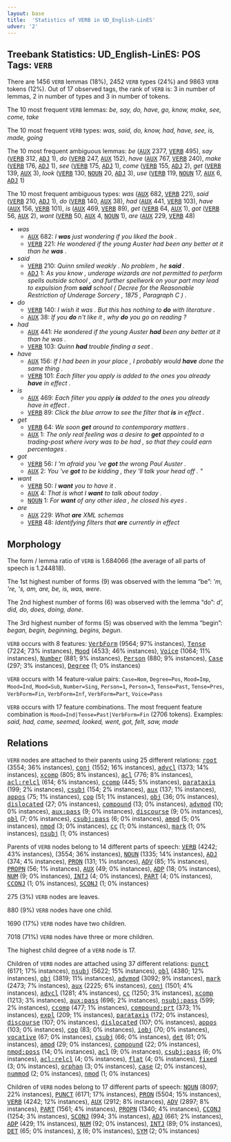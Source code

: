 ```yaml
---
layout: base
title:  'Statistics of VERB in UD_English-LinES'
udver: '2'
---
```


## Treebank Statistics: UD_English-LinES: POS Tags: `VERB`

There are 1456 `VERB` lemmas (18%), 2452 `VERB` types (24%) and 9863 `VERB` tokens (12%).
Out of 17 observed tags, the rank of `VERB` is: 3 in number of lemmas, 2 in number of types and 3 in number of tokens.

The 10 most frequent `VERB` lemmas: <em>be, say, do, have, go, know, make, see, come, take</em>

The 10 most frequent `VERB` types:  <em>was, said, do, know, had, have, see, is, made, going</em>

The 10 most frequent ambiguous lemmas: <em>be</em> (<tt><a href="en_lines-pos-AUX.html">AUX</a></tt> 2377, <tt><a href="en_lines-pos-VERB.html">VERB</a></tt> 495), <em>say</em> (<tt><a href="en_lines-pos-VERB.html">VERB</a></tt> 312, <tt><a href="en_lines-pos-ADJ.html">ADJ</a></tt> 1), <em>do</em> (<tt><a href="en_lines-pos-VERB.html">VERB</a></tt> 247, <tt><a href="en_lines-pos-AUX.html">AUX</a></tt> 152), <em>have</em> (<tt><a href="en_lines-pos-AUX.html">AUX</a></tt> 767, <tt><a href="en_lines-pos-VERB.html">VERB</a></tt> 240), <em>make</em> (<tt><a href="en_lines-pos-VERB.html">VERB</a></tt> 176, <tt><a href="en_lines-pos-ADJ.html">ADJ</a></tt> 1), <em>see</em> (<tt><a href="en_lines-pos-VERB.html">VERB</a></tt> 175, <tt><a href="en_lines-pos-ADJ.html">ADJ</a></tt> 1), <em>come</em> (<tt><a href="en_lines-pos-VERB.html">VERB</a></tt> 155, <tt><a href="en_lines-pos-ADJ.html">ADJ</a></tt> 2), <em>get</em> (<tt><a href="en_lines-pos-VERB.html">VERB</a></tt> 139, <tt><a href="en_lines-pos-AUX.html">AUX</a></tt> 3), <em>look</em> (<tt><a href="en_lines-pos-VERB.html">VERB</a></tt> 130, <tt><a href="en_lines-pos-NOUN.html">NOUN</a></tt> 20, <tt><a href="en_lines-pos-ADJ.html">ADJ</a></tt> 3), <em>use</em> (<tt><a href="en_lines-pos-VERB.html">VERB</a></tt> 119, <tt><a href="en_lines-pos-NOUN.html">NOUN</a></tt> 17, <tt><a href="en_lines-pos-AUX.html">AUX</a></tt> 6, <tt><a href="en_lines-pos-ADJ.html">ADJ</a></tt> 1)

The 10 most frequent ambiguous types:  <em>was</em> (<tt><a href="en_lines-pos-AUX.html">AUX</a></tt> 682, <tt><a href="en_lines-pos-VERB.html">VERB</a></tt> 221), <em>said</em> (<tt><a href="en_lines-pos-VERB.html">VERB</a></tt> 210, <tt><a href="en_lines-pos-ADJ.html">ADJ</a></tt> 1), <em>do</em> (<tt><a href="en_lines-pos-VERB.html">VERB</a></tt> 140, <tt><a href="en_lines-pos-AUX.html">AUX</a></tt> 38), <em>had</em> (<tt><a href="en_lines-pos-AUX.html">AUX</a></tt> 441, <tt><a href="en_lines-pos-VERB.html">VERB</a></tt> 103), <em>have</em> (<tt><a href="en_lines-pos-AUX.html">AUX</a></tt> 156, <tt><a href="en_lines-pos-VERB.html">VERB</a></tt> 101), <em>is</em> (<tt><a href="en_lines-pos-AUX.html">AUX</a></tt> 469, <tt><a href="en_lines-pos-VERB.html">VERB</a></tt> 89), <em>get</em> (<tt><a href="en_lines-pos-VERB.html">VERB</a></tt> 64, <tt><a href="en_lines-pos-AUX.html">AUX</a></tt> 1), <em>got</em> (<tt><a href="en_lines-pos-VERB.html">VERB</a></tt> 56, <tt><a href="en_lines-pos-AUX.html">AUX</a></tt> 2), <em>want</em> (<tt><a href="en_lines-pos-VERB.html">VERB</a></tt> 50, <tt><a href="en_lines-pos-AUX.html">AUX</a></tt> 4, <tt><a href="en_lines-pos-NOUN.html">NOUN</a></tt> 1), <em>are</em> (<tt><a href="en_lines-pos-AUX.html">AUX</a></tt> 229, <tt><a href="en_lines-pos-VERB.html">VERB</a></tt> 48)


* <em>was</em>
  * <tt><a href="en_lines-pos-AUX.html">AUX</a></tt> 682: <em>I <b>was</b> just wondering if you liked the book .</em>
  * <tt><a href="en_lines-pos-VERB.html">VERB</a></tt> 221: <em>He wondered if the young Auster had been any better at it than he <b>was</b> .</em>
* <em>said</em>
  * <tt><a href="en_lines-pos-VERB.html">VERB</a></tt> 210: <em>Quinn smiled weakly . No problem , he <b>said</b> .</em>
  * <tt><a href="en_lines-pos-ADJ.html">ADJ</a></tt> 1: <em>As you know , underage wizards are not permitted to perform spells outside school , and further spellwork on your part may lead to expulsion from <b>said</b> school ( Decree for the Reasonable Restriction of Underage Sorcery , 1875 , Paragraph C ) .</em>
* <em>do</em>
  * <tt><a href="en_lines-pos-VERB.html">VERB</a></tt> 140: <em>I wish it was . But this has nothing to <b>do</b> with literature .</em>
  * <tt><a href="en_lines-pos-AUX.html">AUX</a></tt> 38: <em>If you <b>do</b> n't like it , why <b>do</b> you go on reading ?</em>
* <em>had</em>
  * <tt><a href="en_lines-pos-AUX.html">AUX</a></tt> 441: <em>He wondered if the young Auster <b>had</b> been any better at it than he was .</em>
  * <tt><a href="en_lines-pos-VERB.html">VERB</a></tt> 103: <em>Quinn <b>had</b> trouble finding a seat .</em>
* <em>have</em>
  * <tt><a href="en_lines-pos-AUX.html">AUX</a></tt> 156: <em>If I had been in your place , I probably would <b>have</b> done the same thing .</em>
  * <tt><a href="en_lines-pos-VERB.html">VERB</a></tt> 101: <em>Each filter you apply is added to the ones you already <b>have</b> in effect .</em>
* <em>is</em>
  * <tt><a href="en_lines-pos-AUX.html">AUX</a></tt> 469: <em>Each filter you apply <b>is</b> added to the ones you already have in effect .</em>
  * <tt><a href="en_lines-pos-VERB.html">VERB</a></tt> 89: <em>Click the blue arrow to see the filter that <b>is</b> in effect .</em>
* <em>get</em>
  * <tt><a href="en_lines-pos-VERB.html">VERB</a></tt> 64: <em>We soon <b>get</b> around to contemporary matters .</em>
  * <tt><a href="en_lines-pos-AUX.html">AUX</a></tt> 1: <em>The only real feeling was a desire to <b>get</b> appointed to a trading-post where ivory was to be had , so that they could earn percentages .</em>
* <em>got</em>
  * <tt><a href="en_lines-pos-VERB.html">VERB</a></tt> 56: <em>I 'm afraid you 've <b>got</b> the wrong Paul Auster .</em>
  * <tt><a href="en_lines-pos-AUX.html">AUX</a></tt> 2: <em>You 've <b>got</b> to be kidding , they 'll talk your head off . "</em>
* <em>want</em>
  * <tt><a href="en_lines-pos-VERB.html">VERB</a></tt> 50: <em>I <b>want</b> you to have it .</em>
  * <tt><a href="en_lines-pos-AUX.html">AUX</a></tt> 4: <em>That is what I <b>want</b> to talk about today .</em>
  * <tt><a href="en_lines-pos-NOUN.html">NOUN</a></tt> 1: <em>For <b>want</b> of any other idea , he closed his eyes .</em>
* <em>are</em>
  * <tt><a href="en_lines-pos-AUX.html">AUX</a></tt> 229: <em>What <b>are</b> XML schemas</em>
  * <tt><a href="en_lines-pos-VERB.html">VERB</a></tt> 48: <em>Identifying filters that <b>are</b> currently in effect</em>

## Morphology

The form / lemma ratio of `VERB` is 1.684066 (the average of all parts of speech is 1.244818).

The 1st highest number of forms (9) was observed with the lemma “be”: <em>'m, 're, 's, am, are, be, is, was, were</em>.

The 2nd highest number of forms (6) was observed with the lemma “do”: <em>d', did, do, does, doing, done</em>.

The 3rd highest number of forms (5) was observed with the lemma “begin”: <em>began, begin, beginning, begins, begun</em>.

`VERB` occurs with 8 features: <tt><a href="en_lines-feat-VerbForm.html">VerbForm</a></tt> (9564; 97% instances), <tt><a href="en_lines-feat-Tense.html">Tense</a></tt> (7224; 73% instances), <tt><a href="en_lines-feat-Mood.html">Mood</a></tt> (4533; 46% instances), <tt><a href="en_lines-feat-Voice.html">Voice</a></tt> (1064; 11% instances), <tt><a href="en_lines-feat-Number.html">Number</a></tt> (881; 9% instances), <tt><a href="en_lines-feat-Person.html">Person</a></tt> (880; 9% instances), <tt><a href="en_lines-feat-Case.html">Case</a></tt> (297; 3% instances), <tt><a href="en_lines-feat-Degree.html">Degree</a></tt> (1; 0% instances)

`VERB` occurs with 14 feature-value pairs: `Case=Nom`, `Degree=Pos`, `Mood=Imp`, `Mood=Ind`, `Mood=Sub`, `Number=Sing`, `Person=1`, `Person=3`, `Tense=Past`, `Tense=Pres`, `VerbForm=Fin`, `VerbForm=Inf`, `VerbForm=Part`, `Voice=Pass`

`VERB` occurs with 17 feature combinations.
The most frequent feature combination is `Mood=Ind|Tense=Past|VerbForm=Fin` (2706 tokens).
Examples: <em>said, had, came, seemed, looked, went, got, felt, saw, made</em>


## Relations

`VERB` nodes are attached to their parents using 25 different relations: <tt><a href="en_lines-dep-root.html">root</a></tt> (3554; 36% instances), <tt><a href="en_lines-dep-conj.html">conj</a></tt> (1552; 16% instances), <tt><a href="en_lines-dep-advcl.html">advcl</a></tt> (1373; 14% instances), <tt><a href="en_lines-dep-xcomp.html">xcomp</a></tt> (805; 8% instances), <tt><a href="en_lines-dep-acl.html">acl</a></tt> (776; 8% instances), <tt><a href="en_lines-dep-acl-relcl.html">acl:relcl</a></tt> (614; 6% instances), <tt><a href="en_lines-dep-ccomp.html">ccomp</a></tt> (445; 5% instances), <tt><a href="en_lines-dep-parataxis.html">parataxis</a></tt> (199; 2% instances), <tt><a href="en_lines-dep-csubj.html">csubj</a></tt> (154; 2% instances), <tt><a href="en_lines-dep-aux.html">aux</a></tt> (137; 1% instances), <tt><a href="en_lines-dep-appos.html">appos</a></tt> (75; 1% instances), <tt><a href="en_lines-dep-cop.html">cop</a></tt> (51; 1% instances), <tt><a href="en_lines-dep-obj.html">obj</a></tt> (36; 0% instances), <tt><a href="en_lines-dep-dislocated.html">dislocated</a></tt> (27; 0% instances), <tt><a href="en_lines-dep-compound.html">compound</a></tt> (13; 0% instances), <tt><a href="en_lines-dep-advmod.html">advmod</a></tt> (10; 0% instances), <tt><a href="en_lines-dep-aux-pass.html">aux:pass</a></tt> (9; 0% instances), <tt><a href="en_lines-dep-discourse.html">discourse</a></tt> (9; 0% instances), <tt><a href="en_lines-dep-obl.html">obl</a></tt> (7; 0% instances), <tt><a href="en_lines-dep-csubj-pass.html">csubj:pass</a></tt> (6; 0% instances), <tt><a href="en_lines-dep-amod.html">amod</a></tt> (5; 0% instances), <tt><a href="en_lines-dep-nmod.html">nmod</a></tt> (3; 0% instances), <tt><a href="en_lines-dep-cc.html">cc</a></tt> (1; 0% instances), <tt><a href="en_lines-dep-mark.html">mark</a></tt> (1; 0% instances), <tt><a href="en_lines-dep-nsubj.html">nsubj</a></tt> (1; 0% instances)

Parents of `VERB` nodes belong to 14 different parts of speech: <tt><a href="en_lines-pos-VERB.html">VERB</a></tt> (4242; 43% instances),  (3554; 36% instances), <tt><a href="en_lines-pos-NOUN.html">NOUN</a></tt> (1335; 14% instances), <tt><a href="en_lines-pos-ADJ.html">ADJ</a></tt> (374; 4% instances), <tt><a href="en_lines-pos-PRON.html">PRON</a></tt> (131; 1% instances), <tt><a href="en_lines-pos-ADV.html">ADV</a></tt> (85; 1% instances), <tt><a href="en_lines-pos-PROPN.html">PROPN</a></tt> (56; 1% instances), <tt><a href="en_lines-pos-AUX.html">AUX</a></tt> (49; 0% instances), <tt><a href="en_lines-pos-ADP.html">ADP</a></tt> (18; 0% instances), <tt><a href="en_lines-pos-NUM.html">NUM</a></tt> (9; 0% instances), <tt><a href="en_lines-pos-INTJ.html">INTJ</a></tt> (4; 0% instances), <tt><a href="en_lines-pos-PART.html">PART</a></tt> (4; 0% instances), <tt><a href="en_lines-pos-CCONJ.html">CCONJ</a></tt> (1; 0% instances), <tt><a href="en_lines-pos-SCONJ.html">SCONJ</a></tt> (1; 0% instances)

275 (3%) `VERB` nodes are leaves.

880 (9%) `VERB` nodes have one child.

1690 (17%) `VERB` nodes have two children.

7018 (71%) `VERB` nodes have three or more children.

The highest child degree of a `VERB` node is 17.

Children of `VERB` nodes are attached using 37 different relations: <tt><a href="en_lines-dep-punct.html">punct</a></tt> (6171; 17% instances), <tt><a href="en_lines-dep-nsubj.html">nsubj</a></tt> (5622; 15% instances), <tt><a href="en_lines-dep-obl.html">obl</a></tt> (4380; 12% instances), <tt><a href="en_lines-dep-obj.html">obj</a></tt> (3819; 11% instances), <tt><a href="en_lines-dep-advmod.html">advmod</a></tt> (3092; 9% instances), <tt><a href="en_lines-dep-mark.html">mark</a></tt> (2473; 7% instances), <tt><a href="en_lines-dep-aux.html">aux</a></tt> (2225; 6% instances), <tt><a href="en_lines-dep-conj.html">conj</a></tt> (1501; 4% instances), <tt><a href="en_lines-dep-advcl.html">advcl</a></tt> (1281; 4% instances), <tt><a href="en_lines-dep-cc.html">cc</a></tt> (1250; 3% instances), <tt><a href="en_lines-dep-xcomp.html">xcomp</a></tt> (1213; 3% instances), <tt><a href="en_lines-dep-aux-pass.html">aux:pass</a></tt> (696; 2% instances), <tt><a href="en_lines-dep-nsubj-pass.html">nsubj:pass</a></tt> (599; 2% instances), <tt><a href="en_lines-dep-ccomp.html">ccomp</a></tt> (477; 1% instances), <tt><a href="en_lines-dep-compound-prt.html">compound:prt</a></tt> (373; 1% instances), <tt><a href="en_lines-dep-expl.html">expl</a></tt> (209; 1% instances), <tt><a href="en_lines-dep-parataxis.html">parataxis</a></tt> (172; 0% instances), <tt><a href="en_lines-dep-discourse.html">discourse</a></tt> (107; 0% instances), <tt><a href="en_lines-dep-dislocated.html">dislocated</a></tt> (107; 0% instances), <tt><a href="en_lines-dep-appos.html">appos</a></tt> (103; 0% instances), <tt><a href="en_lines-dep-cop.html">cop</a></tt> (83; 0% instances), <tt><a href="en_lines-dep-iobj.html">iobj</a></tt> (70; 0% instances), <tt><a href="en_lines-dep-vocative.html">vocative</a></tt> (67; 0% instances), <tt><a href="en_lines-dep-csubj.html">csubj</a></tt> (66; 0% instances), <tt><a href="en_lines-dep-det.html">det</a></tt> (61; 0% instances), <tt><a href="en_lines-dep-amod.html">amod</a></tt> (29; 0% instances), <tt><a href="en_lines-dep-compound.html">compound</a></tt> (22; 0% instances), <tt><a href="en_lines-dep-nmod-poss.html">nmod:poss</a></tt> (14; 0% instances), <tt><a href="en_lines-dep-acl.html">acl</a></tt> (9; 0% instances), <tt><a href="en_lines-dep-csubj-pass.html">csubj:pass</a></tt> (6; 0% instances), <tt><a href="en_lines-dep-acl-relcl.html">acl:relcl</a></tt> (4; 0% instances), <tt><a href="en_lines-dep-flat.html">flat</a></tt> (4; 0% instances), <tt><a href="en_lines-dep-fixed.html">fixed</a></tt> (3; 0% instances), <tt><a href="en_lines-dep-orphan.html">orphan</a></tt> (3; 0% instances), <tt><a href="en_lines-dep-case.html">case</a></tt> (2; 0% instances), <tt><a href="en_lines-dep-nummod.html">nummod</a></tt> (2; 0% instances), <tt><a href="en_lines-dep-nmod.html">nmod</a></tt> (1; 0% instances)

Children of `VERB` nodes belong to 17 different parts of speech: <tt><a href="en_lines-pos-NOUN.html">NOUN</a></tt> (8097; 22% instances), <tt><a href="en_lines-pos-PUNCT.html">PUNCT</a></tt> (6171; 17% instances), <tt><a href="en_lines-pos-PRON.html">PRON</a></tt> (5504; 15% instances), <tt><a href="en_lines-pos-VERB.html">VERB</a></tt> (4242; 12% instances), <tt><a href="en_lines-pos-AUX.html">AUX</a></tt> (2912; 8% instances), <tt><a href="en_lines-pos-ADV.html">ADV</a></tt> (2897; 8% instances), <tt><a href="en_lines-pos-PART.html">PART</a></tt> (1561; 4% instances), <tt><a href="en_lines-pos-PROPN.html">PROPN</a></tt> (1340; 4% instances), <tt><a href="en_lines-pos-CCONJ.html">CCONJ</a></tt> (1254; 3% instances), <tt><a href="en_lines-pos-SCONJ.html">SCONJ</a></tt> (994; 3% instances), <tt><a href="en_lines-pos-ADJ.html">ADJ</a></tt> (661; 2% instances), <tt><a href="en_lines-pos-ADP.html">ADP</a></tt> (429; 1% instances), <tt><a href="en_lines-pos-NUM.html">NUM</a></tt> (92; 0% instances), <tt><a href="en_lines-pos-INTJ.html">INTJ</a></tt> (89; 0% instances), <tt><a href="en_lines-pos-DET.html">DET</a></tt> (65; 0% instances), <tt><a href="en_lines-pos-X.html">X</a></tt> (6; 0% instances), <tt><a href="en_lines-pos-SYM.html">SYM</a></tt> (2; 0% instances)

